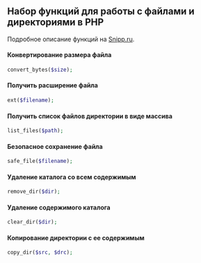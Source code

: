 ## Набор функций для работы с файлами и директориями в PHP
Подробное описание функций на [Snipp.ru](http://snipp.ru/view/1).

#### Конвертирование размера файла
```php
convert_bytes($size);
```

#### Получить расширение файла
```php
ext($filename);
```

#### Получить список файлов директории в виде массива
```php
list_files($path);
```

#### Безопасное сохранение файла
```php
safe_file($filename);
```

#### Удаление каталога со всем содержимым
```php
remove_dir($dir);
```

#### Удаление содержимого каталога
```php
clear_dir($dir);
```

#### Копирование директории с ее содержимым
```php
copy_dir($src, $drc);
```
